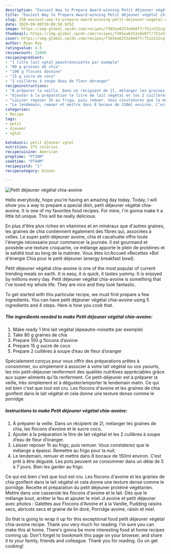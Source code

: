```yaml
---
description: "Easiest Way to Prepare Award-winning Petit déjeuner végétal chia-avoine"
title: "Easiest Way to Prepare Award-winning Petit déjeuner végétal chia-avoine"
slug: 258-easiest-way-to-prepare-award-winning-petit-dejeuner-vegetal-chia-avoine
date: 2020-09-08T20:09:50.925Z
image: https://img-global.cpcdn.com/recipes/f365ea6253a9e8ff/751x532cq70/petit-dejeuner-vegetal-chia-avoine-photo-principale-de-la-recette.jpg
thumbnail: https://img-global.cpcdn.com/recipes/f365ea6253a9e8ff/751x532cq70/petit-dejeuner-vegetal-chia-avoine-photo-principale-de-la-recette.jpg
cover: https://img-global.cpcdn.com/recipes/f365ea6253a9e8ff/751x532cq70/petit-dejeuner-vegetal-chia-avoine-photo-principale-de-la-recette.jpg
author: Ryan Ray
ratingvalue: 4.5
reviewcount: 22846
recipeingredient:
- "1 litre lait vgtal peautrenoisette par exemple"
- "80 g graines de chia"
- "100 g flocons davoine"
- "15 g sucre de coco"
- "2 cuillères à soupe deau de fleur doranger"
recipeinstructions:
- "À préparer la veille. Dans un récipient de 2l, mélanger les graines de chia, les flocons d’avoine et le sucre coco."
- "Ajouter à la préparation le litre de lait végétal et les 2 cuillères à soupe d’eau de fleur d’oranger."
- "Laisser reposer 1h au frigo, puis remuer. Vous constaterez que le mélange a épaissi. Remettre au frigo pour la nuit."
- "Le lendemain, remuer et mettre dans 8 bocaux de 150ml environ. C’est prêt à être dégusté. Les pots peuvent se consommer dans un délai de 5 à 7 jours. Bien les garder au frigo."
categories:
- Recipe
tags:
- petit
- djeuner
- vgtal

katakunci: petit djeuner vgtal 
nutrition: 275 calories
recipecuisine: American
preptime: "PT28M"
cooktime: "PT48M"
recipeyield: "1"
recipecategory: Dinner

---
```



![Petit déjeuner végétal chia-avoine](https://img-global.cpcdn.com/recipes/f365ea6253a9e8ff/751x532cq70/petit-dejeuner-vegetal-chia-avoine-photo-principale-de-la-recette.jpg)

Hello everybody, hope you're having an amazing day today. Today, I will show you a way to prepare a special dish, petit déjeuner végétal chia-avoine. It is one of my favorites food recipes. For mine, I'm gonna make it a little bit unique. This will be really delicious.

En plus d&#39;être plus riches en vitamines et en minéraux que d&#39;autres graines, les graines de chia contiennent également des fibres qui, associées à celles. Le super petit-déjeuner avoine, chia et cacahuète offre toute l&#39;énergie nécessaire pour commencer la journée. Il est gourmand et possède une texture croquante, ce mélange apporte le plein de protéines et la satiété tout au long de la matinée. Vous êtes ici:Accueil »Recettes »Bol d&#39;énergie Chia pour le petit déjeuner (energy breakfast bowl).

Petit déjeuner végétal chia-avoine is one of the most popular of current trending meals on earth. It is easy, it is quick, it tastes yummy. It is enjoyed by millions every day. Petit déjeuner végétal chia-avoine is something that I've loved my whole life. They are nice and they look fantastic.


To get started with this particular recipe, we must first prepare a few ingredients. You can have petit déjeuner végétal chia-avoine using 5 ingredients and 4 steps. Here is how you cook that.

<!--inarticleads1-->

##### The ingredients needed to make Petit déjeuner végétal chia-avoine:

1. Make ready 1 litre lait végétal (épeautre-noisette par exemple)
1. Take 80 g graines de chia
1. Prepare 100 g flocons d’avoine
1. Prepare 15 g sucre de coco
1. Prepare 2 cuillères à soupe d’eau de fleur d’oranger


Spécialement conçus pour vous offrir des préparations prêtes à consommer, ou simplement à associer à votre lait végétal ou vos yaourts, les mix petit-déjeuner renferment des qualités nutritives appréciables grâce aux super-aliments qu&#39;ils renferment. Ce petit-déjeuner est à préparer la veille, très simplement et à déguster/emporter le lendemain matin. Ce qui est bien c&#39;est que tout est cru. Les flocons d&#39;avoine et les graines de chia gonflent dans le lait végétal et cela donne une texture dense comme le porridge. 

<!--inarticleads2-->

##### Instructions to make Petit déjeuner végétal chia-avoine:

1. À préparer la veille. Dans un récipient de 2l, mélanger les graines de chia, les flocons d’avoine et le sucre coco.
1. Ajouter à la préparation le litre de lait végétal et les 2 cuillères à soupe d’eau de fleur d’oranger.
1. Laisser reposer 1h au frigo, puis remuer. Vous constaterez que le mélange a épaissi. Remettre au frigo pour la nuit.
1. Le lendemain, remuer et mettre dans 8 bocaux de 150ml environ. C’est prêt à être dégusté. Les pots peuvent se consommer dans un délai de 5 à 7 jours. Bien les garder au frigo.


Ce qui est bien c&#39;est que tout est cru. Les flocons d&#39;avoine et les graines de chia gonflent dans le lait végétal et cela donne une texture dense comme le porridge. Recette et préparation du petit déjeuner protéiné végétarien. Mettre dans une casserole les flocons d&#39;avoine et le lait. Dès que le mélange bout, arrêter le feu et ajouter le miel..d avoine et petit déjeuner avec photos : Galettes aux Flocons d&#39;Avoine et à la Vanille, Pudding raisins secs, abricots secs et graine de lin doré, Porridge avoine, raisin et miel. 

So that is going to wrap it up for this exceptional food petit déjeuner végétal chia-avoine recipe. Thank you very much for reading. I'm sure you can make this at home. There's gonna be more interesting food at home recipes coming up. Don't forget to bookmark this page on your browser, and share it to your family, friends and colleague. Thank you for reading. Go on get cooking!
